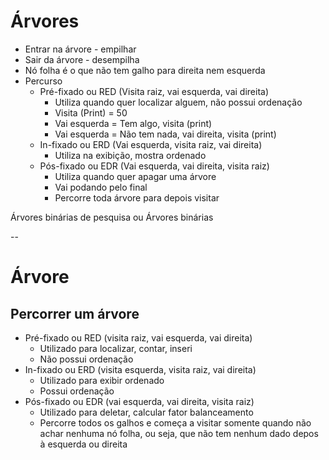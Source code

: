 # Árvores

* Entrar na árvore - empilhar
* Sair da árvore - desempilha
* Nó folha é o que não tem galho para direita nem esquerda
* Percurso
  * Pré-fixado ou RED (Visita raiz, vai esquerda, vai direita)
      * Utiliza quando quer localizar alguem, não possui ordenação 
      * Visita (Print) = 50
      * Vai esquerda = Tem algo, visita (print)
      * Vai esquerda = Não tem nada, vai direita, visita (print) 
  * In-fixado ou ERD (Vai esquerda, visita raiz, vai direita)
      * Utiliza na exibição, mostra ordenado 
  * Pós-fixado ou EDR (Vai esquerda, vai direita, visita raiz)
     * Utiliza quando quer apagar uma árvore
     * Vai podando pelo final
     * Percorre toda árvore para depois visitar
    
Árvores binárias de pesquisa ou Árvores binárias 

--

# Árvore

## Percorrer um árvore
* Pré-fixado ou RED (visita raiz, vai esquerda, vai direita)
  * Utilizado para localizar, contar, inseri
  * Não possui ordenação
* In-fixado ou ERD (visita esquerda, visita raiz, vai direita)
  * Utilizado para exibir ordenado
  * Possui ordenação
* Pós-fixado ou EDR (vai esquerda, vai direita, visita raiz)
  * Utilizado para deletar, calcular fator balanceamento
  * Percorre todos os galhos e começa a visitar somente quando não achar nenhuma nó folha, ou seja, que não tem nenhum dado depos à esquerda ou direita

